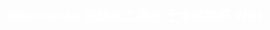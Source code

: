﻿<body style="position: fixed; background-color: var(--color-1); color: white;"><h2>Stormwoks 自動車工業会 土木建築部 Wiki</h2></body>

